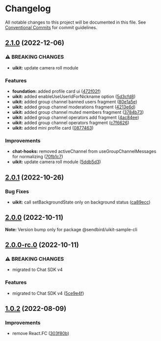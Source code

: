 # Changelog

All notable changes to this project will be documented in this file.
See [Conventional Commits](https://conventionalcommits.org) for commit guidelines.

## [2.1.0](https://github.com/sendbird/sendbird-uikit-react-native/compare/v2.0.3...v2.1.0) (2022-12-06)


### ⚠ BREAKING CHANGES

* **uikit:** update camera roll module

### Features

* **foundation:** added profile card ui ([472f02f](https://github.com/sendbird/sendbird-uikit-react-native/commit/472f02f064cbad416661cf49e90c4c9509eb1a4c))
* **uikit:** added enableUseUserIdForNickname option ([5d3cfd8](https://github.com/sendbird/sendbird-uikit-react-native/commit/5d3cfd839ba7b0a58f7aba19d46b07b5d8dbea2d))
* **uikit:** added group channel banned users fragment ([80e1a5e](https://github.com/sendbird/sendbird-uikit-react-native/commit/80e1a5ebaf6b80e6bb015ff64a9b4cc6ef2e19d7))
* **uikit:** added group channel moderations fragment ([4213e6d](https://github.com/sendbird/sendbird-uikit-react-native/commit/4213e6dc279739d69dc2617de54ba1446c0e16e3))
* **uikit:** added group channel muted members fragment ([3784b73](https://github.com/sendbird/sendbird-uikit-react-native/commit/3784b7364835fde061f91b157632dc864f555ab1))
* **uikit:** added group channel operators add fragment ([4ac84ee](https://github.com/sendbird/sendbird-uikit-react-native/commit/4ac84ee727b4336555ed84deb70775c308b6d2e5))
* **uikit:** added group channel operators fragment ([c7f6626](https://github.com/sendbird/sendbird-uikit-react-native/commit/c7f6626afd4236542f41aee48cfcdf9b217835b1))
* **uikit:** added mini profile card ([0877463](https://github.com/sendbird/sendbird-uikit-react-native/commit/08774638ba0e283f6da2c63545be746746b64058))


### Improvements

* **chat-hooks:** removed activeChannel from useGroupChannelMessages for normalizing ([70fb1c7](https://github.com/sendbird/sendbird-uikit-react-native/commit/70fb1c7ec2acad4f74d95c37c6d0bdf66d3eab88))
* **uikit:** update camera roll module ([5ddb5d3](https://github.com/sendbird/sendbird-uikit-react-native/commit/5ddb5d33f81d8fdd7b4dd2fa541cd687d5a9bd30))



## [2.0.1](https://github.com/sendbird/sendbird-uikit-react-native/compare/v2.0.0...v2.0.1) (2022-10-26)


### Bug Fixes

* **uikit:** call setBackgroundState only on background status ([ca89ecc](https://github.com/sendbird/sendbird-uikit-react-native/commit/ca89ecc7305977f584159d2cc9b25498f22f7b0b))



## [2.0.0](https://github.com/sendbird/sendbird-uikit-react-native/compare/v2.0.0-rc.0...v2.0.0) (2022-10-11)

**Note:** Version bump only for package @sendbird/uikit-sample-cli





## [2.0.0-rc.0](https://github.com/sendbird/sendbird-uikit-react-native/compare/v1.1.2...v2.0.0-rc.0) (2022-10-11)


### ⚠ BREAKING CHANGES

* migrated to Chat SDK v4

### Features

* migrated to Chat SDK v4 ([5ce9e4f](https://github.com/sendbird/sendbird-uikit-react-native/commit/5ce9e4f99bfac790ce66cc13c7e390e578f08713))



## [1.0.2](https://github.com/sendbird/sendbird-uikit-react-native/compare/v1.0.0...v1.0.2) (2022-08-09)


### Improvements

* remove React.FC ([303f80b](https://github.com/sendbird/sendbird-uikit-react-native/commit/303f80be04cc4631a6103dad61c4540d9ad7596a))
